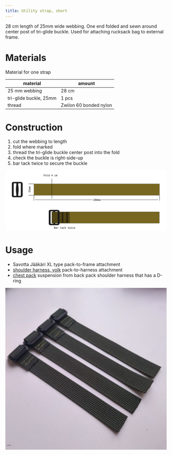 ```yaml
---
title: Utility strap, short
---
```


28 cm length of 25mm wide webbing. One end folded and sewn around center post of tri-glide buckle. Used for attaching rucksack bag to external frame.


# Materials


Material for one strap

|material|amount|
|---|---|
|25 mm webbing          | 28 cm  |
|tri-glide buckle, 25mm | 1 pcs  |
|thread                 | Zwilon 60 bonded nylon|


# Construction

1. cut the webbing to length
2. fold where marked
3. thread the tri-glide buckle center post into the fold
4. check the buckle is right-side-up
5. bar tack twice to secure the buckle

![utility strap, short](utility%20strap,%20short.svg)

# Usage


- Savotta Jääkäri XL type pack-to-frame attachment
- [shoulder harness, yolk](../shoulder%20harness,%20yolk/shoulder%20harness,%20yolk.md) pack-to-harness attachment
- [chest pack](../kit%20bag/chest%20pack.svg) suspension from back pack shoulder harness that has a D-ring

![final](final.jpg)
